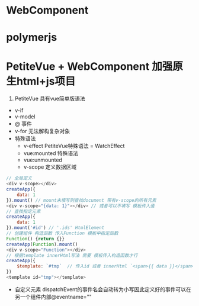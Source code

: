 # WebComponent
# polymerjs
# PetiteVue + WebComponent 加强原生html+js项目
1. PetiteVue 具有vue简单版语法
- v-if
- v-model
- @ 事件
- v-for 无法解构复杂对象
- 特殊语法
    - v-effect PetiteVue特殊语法 = WatchEffect
    - vue:mounted 特殊语法
    - vue:unmounted 
    - v-scope 定义数据区域
```javascript
// 全局定义
<div v-scope></div>
createApp({
    data: 1
}).mount() // mount未填写则查找document 带有v-scope的所有元素
<div v-scope="{data: 1}"></div> // 或者可以不填写 模板传入值
// 查找指定元素
createApp({
    data: 1
}).mount('#id') // '.ids' HtmlElement
// 创建组件 构造函数 传入Function 模板中指定函数
Function() {return {}}
createApp(Function).mount()
<div v-scope="Function"></div>
// 根据template innerHtml写法 需要 模板传入构造函数才行
createApp({
    $template: `#tmp`  // 传入id 或者 innerHtml `<span>{{ data }}</span>`
})
<template id="tmp"></template>
```
- 自定义元素
dispatchEvent的事件名会自动转为小写因此定义好的事件可以在另一个组件内部@eventname=""
